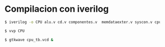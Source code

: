 ##
# Compilacion con iverilog

~~~.sh
$ iverilog -o CPU alu.v cd.v componentes.v  memdataexter.v syscon.v cpu_tb.v memoriaDatos.v memprog.v uc.v cpu.v pila.v wishbone_master.v wishbone_slave.v
~~~
~~~.sh
$ vvp CPU 
~~~    
~~~.sh
$ gtkwave cpu_tb.vcd & 
~~~    

